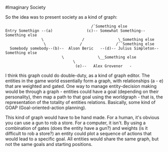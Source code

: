 #Imaginary Society

 So the idea was to present society as a kind of graph:


						      		      /`Something else
    Entry Somethign --(a)	      		(c)-- Somewhat Something--Something else
    		        \	     	      /			      \_Something else
    		         \	             /				 /``Something else
      Somebody somebody--(b)--  Alson Beric   --(d)-- Julius Simpleton-- Something else
    				  	     \		  		 \__Something else
    				    	      \			
    				      	       (e)--   Alex Grovenor   -	


I think this graph could do double-duty, as a kind of graph editor. The entities in the game world essentially form a graph, with relationships (a - e) that are weighted and gated. One way to manage entity-decision making would be through a graph - entities could have a goal (depending on their personality), then map a path to that goal using the worldgraph - that is, the representation of the totality of entities relations. Basically, some kind of GOAP (Goal-oriented-action planning).

This kind of graph would have to be hand made. For a human, it's obvious you can use a gun to rob a store. For a computer, it isn't. By using a combination of gates (does the entity have a gun?) and weights (is it difficult to rob a store?) an entity could plot a sequence of actions that would lead to a specific goal. All entities would share the same graph, but not the same goals and starting positions.





